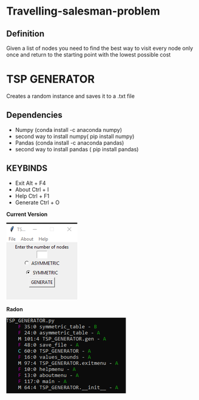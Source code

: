 # Travelling-salesman-problem

## Definition
Given a list of nodes you need to find the best way to visit every node only once and return to the starting point with the lowest possible cost


# TSP GENERATOR 

Creates a random instance and saves it to a .txt file


## Dependencies

 <ul>
  <li> Numpy (conda install -c anaconda numpy) </li>
  <li> second way to install numpy( pip install numpy) </li>
  <li> Pandas (conda install -c anaconda pandas) </li>
  <li> second way to install pandas ( pip install pandas) </li>
</ul>

## KEYBINDS 

<ul>
<li> Exit Alt + F4 </li>
<li> About Ctrl + I </li>
<li> Help Ctrl + F1 </li>
<li> Generate Ctrl + O </li>
</ul>

**Current Version**

<p><img src ="tsp generator.png" title = "TSP Generator Version"/> </p>

**Radon**
<p><img src="TSP_GENERATOR RADON CC.png" title="TSP_GENERATOR RADON CC"/> </p>


